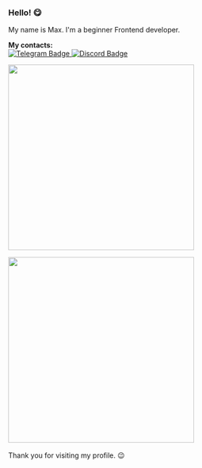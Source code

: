 ### Hello! 😋

My name is Max. I'm a beginner Frontend developer.

<p>
  <b>My contacts:</b>
  <br/>
  <a href="https://t.me/max_98763">
    <img src="https://img.shields.io/badge/Telegram-2CA5E0?style=for-the-badge&logo=telegram&logoColor=white" alt="Telegram Badge">
  </a>
  <a href="https://discordapp.com/users/421308883311788032/">
    <img src="https://img.shields.io/badge/Discord-7289DA?style=for-the-badge&logo=discord&logoColor=white" alt="Discord Badge">
  </a>
</p>

<p>
  <img src="https://github-readme-stats.vercel.app/api/top-langs/?username=Max-ghub&layout=compact&bg_color=303133&text_color=E8E8DC&title_color=E8E8DC&hide_border=true" width="375px" />
</p>

<a href="https://www.codewars.com/users/M%D0%B0x">
  <img src="https://www.codewars.com/users/M%D0%B0x/badges/large" width="375px" />
</a>
<br/>
<br/>
Thank you for visiting my profile. 😉
